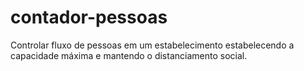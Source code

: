 # contador-pessoas
 Controlar fluxo de pessoas em um estabelecimento estabelecendo a capacidade máxima e mantendo o distanciamento social.
